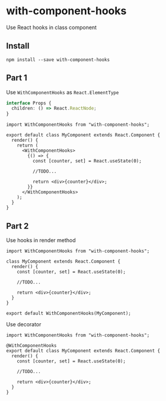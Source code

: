 # with-component-hooks

Use React hooks in class component

## Install

`npm install --save with-component-hooks`

## Part 1

Use `WithComponentHooks` as `React.ElementType`

```ts
interface Props {
  children: () => React.ReactNode;
}
```

```tsx
import WithComponentHooks from "with-component-hooks";

export default class MyComponent extends React.Component {
  render() {
    return (
      <WithComponentHooks>
        {() => {
          const [counter, set] = React.useState(0);

          //TODO...

          return <div>{counter}</div>;
        }}
      </WithComponentHooks>
    );
  }
}
```

## Part 2

Use hooks in render method

```tsx
import WithComponentHooks from "with-component-hooks";

class MyComponent extends React.Component {
  render() {
    const [counter, set] = React.useState(0);

    //TODO...

    return <div>{counter}</div>;
  }
}

export default WithComponentHooks(MyComponent);
```

Use decorator

```tsx
import WithComponentHooks from "with-component-hooks";

@WithComponentHooks
export default class MyComponent extends React.Component {
  render() {
    const [counter, set] = React.useState(0);

    //TODO...

    return <div>{counter}</div>;
  }
}
```
